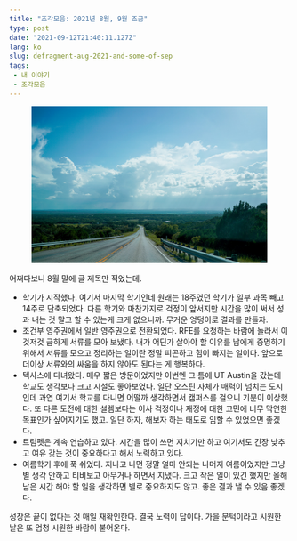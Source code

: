 ```yaml
---
title: "조각모음: 2021년 8월, 9월 조금"
type: post
date: "2021-09-12T21:40:11.127Z"
lang: ko
slug: defragment-aug-2021-and-some-of-sep
tags:
 - 내 이야기
 - 조각모음
---
```


<figure>

![](./texas.jpg)

</figure>

어쩌다보니 8월 말에 글 제목만 적었는데.

- 학기가 시작했다. 여기서 마지막 학기인데 원래는 18주였던 학기가 일부 과목 빼고 14주로 단축되었다. 다른 학기와 마찬가지로 걱정이 앞서지만 시간을 많이 써서 성과 내는 것 말고 할 수 있는게 크게 없으니까. 무거운 엉덩이로 결과를 만들자.
- 조건부 영주권에서 일반 영주권으로 전환되었다. RFE를 요청하는 바람에 놀라서 이것저것 급하게 서류를 모아 보냈다. 내가 어딘가 살아야 할 이유를 남에게 증명하기 위해서 서류를 모으고 정리하는 일이란 정말 피곤하고 힘이 빠지는 일이다. 앞으로 더이상 서류와의 싸움을 하지 않아도 된다는 게 행복하다.
- 텍사스에 다녀왔다. 매우 짧은 방문이었지만 이번엔 그 틈에 UT Austin을 갔는데 학교도 생각보다 크고 시설도 좋아보였다. 일단 오스틴 자체가 매력이 넘치는 도시인데 과연 여기서 학교를 다니면 어떨까 생각하면서 캠퍼스를 걸으니 기분이 이상했다. 또 다른 도전에 대한 설렘보다는 이사 걱정이나 재정에 대한 고민에 너무 막연한 목표인가 싶어지기도 했고. 일단 하자, 해보자 하는 태도로 임할 수 있었으면 좋겠다.
- 트럼펫은 계속 연습하고 있다. 시간을 많이 쓰면 지치기만 하고 여기서도 긴장 낮추고 여유 갖는 것이 중요하다고 해서 노력하고 있다.
- 여름학기 후에 푹 쉬었다. 지나고 나면 정말 얼마 안되는 나머지 여름이었지만 그냥 별 생각 안하고 티비보고 아무거나 하면서 지냈다. 크고 작은 일이 있긴 했지만 올해 남은 시간 해야 할 일을 생각하면 별로 중요하지도 않고. 좋은 결과 낼 수 있음 좋겠다.

성장은 끝이 없다는 것 매일 재확인한다. 결국 노력이 답이다. 가을 문턱이라고 시원한 날은 또 엄청 시원한 바람이 불어온다.

